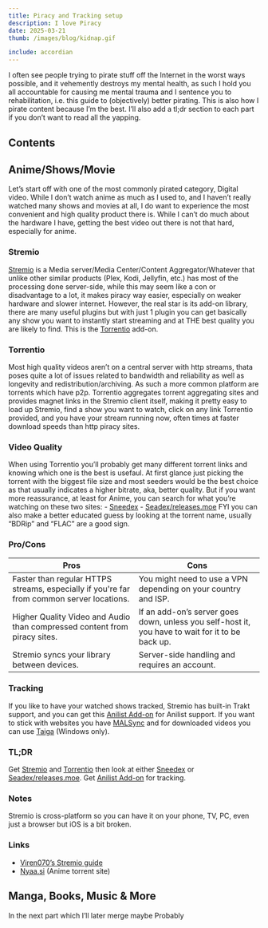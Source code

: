 ```yaml
---
title: Piracy and Tracking setup
description: I love Piracy
date: 2025-03-21
thumb: /images/blog/kidnap.gif

include: accordian
---
```


I often see people trying to pirate stuff off the Internet in the worst ways
possible, and it vehemently destroys my mental health, as such I hold you all
accountable for causing me mental trauma and I sentence you to rehabilitation,
i.e. this guide to (objectively) better pirating. This is also how I pirate
content because I’m the best. I’ll also add a tl;dr section to each part if you
don’t want to read all the yapping.

## Contents

## Anime/Shows/Movie

Let’s start off with one of the most commonly pirated category, Digital
video. While I don’t watch anime as much as I used to, and I haven’t really
watched many shows and movies at all, I do want to experience the most
convenient and high quality product there is. While I can’t do much about
the hardware I have, getting the best video out there is not that hard,
especially for anime.

### Stremio

[Stremio](https://www.Stremio.com/) is a Media server/Media Center/Content
Aggregator/Whatever that unlike other similar products (Plex, Kodi,
Jellyfin, etc.) has most of the processing done server-side, while this may
seem like a con or disadvantage to a lot, it makes piracy way easier,
especially on weaker hardware and slower internet. However, the real star is
its add-on library, there are many useful plugins but with just 1 plugin you
can get basically any show you want to instantly start streaming and at THE
best quality you are likely to find. This is the
[Torrentio](https://torrentio.strem.fun/configure) add-on.

### Torrentio

Most high quality videos aren’t on a central server with http streams, thata
poses quite a lot of issues related to bandwidth and reliability as well as
longevity and redistribution/archiving. As such a more common platform are
torrents which have p2p. Torrentio aggregates torrent aggregating sites and
provides magnet links in the Stremio client itself, making it pretty easy to
load up Stremio, find a show you want to watch, click on any link Torrentio
provided, and you have your stream running now, often times at faster
download speeds than http piracy sites.

### Video Quality

When using Torrentio you’ll probably get many different torrent links and
knowing which one is the best is usefaul. At first glance just picking the
torrent with the biggest file size and most seeders would be the best choice
as that usually indicates a higher bitrate, aka, better quality. But if you
want more reassurance, at least for Anime, you can search for what you’re
watching on these two sites: - [Sneedex](https://sneedex.moe/) -
[Seadex/releases.moe](https://releases.moe/) FYI you can also make a better
educated guess by looking at the torrent name, usually “BDRip” and “FLAC”
are a good sign.

### Pro/Cons

| Pros                                                                                      | Cons                                                                                             |
| ----------------------------------------------------------------------------------------- | ------------------------------------------------------------------------------------------------ |
| Faster than regular HTTPS streams, especially if you're far from common server locations. | You might need to use a VPN depending on your country and ISP.                                   |
| Higher Quality Video and Audio than compressed content from piracy sites.                 | If an add-on’s server goes down, unless you self-host it, you have to wait for it to be back up. |
| Stremio syncs your library between devices.                                               | Server-side handling and requires an account.                                                    |

### Tracking

If you like to have your watched shows tracked, Stremio has built-in Trakt
support, and you can get this [Anilist
Add-on](https://github.com/Jenrykster/animeo) for Anilist support. If you
want to stick with websites you have [MALSync](https://malsync.moe/) and for
downloaded videos you can use [Taiga](https://taiga.moe/) (Windows only).

### TL;DR

Get [Stremio](https://www.Stremio.com/) and
[Torrentio](https://torrentio.strem.fun/configure) then look at either
[Sneedex](https://sneedex.moe/) or
[Seadex/releases.moe](https://releases.moe/). Get [Anilist
Add-on](https://github.com/Jenrykster/animeo) for tracking.

### Notes

Stremio is cross-platform so you can have it on your phone, TV, PC, even
just a browser but iOS is a bit broken.

### Links

- [Viren070’s Stremio guide](https://guides.viren070.me/Stremio)
- [Nyaa.si](https://Nyaa.si) (Anime torrent site)

## Manga, Books, Music & More

In the next part which I’ll later merge maybe
Probably
